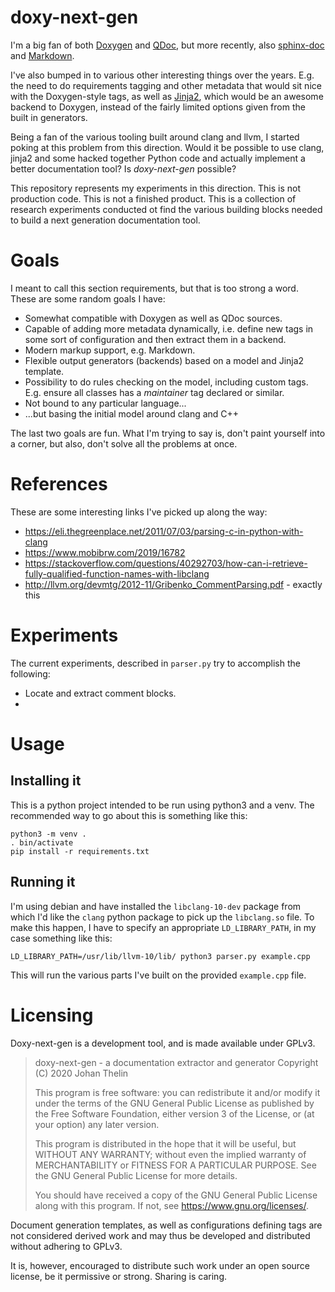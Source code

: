 # doxy-next-gen

I'm a big fan of both [Doxygen](https://www.doxygen.nl/index.html) and 
[QDoc](https://doc.qt.io/qt-5/qdoc-index.html), but more recently, also 
[sphinx-doc](https://www.sphinx-doc.org/en/master/) and 
[Markdown](https://daringfireball.net/projects/markdown/).

I've also bumped in to various other interesting things over the years. E.g. 
the need to do requirements tagging and other metadata that would sit nice with
the Doxygen-style tags, as well as 
[Jinja2](https://jinja.palletsprojects.com/en/2.11.x/), which would be an 
awesome backend to Doxygen, instead of the fairly limited options given from 
the built in generators.

Being a fan of the various tooling built around clang and llvm, I started 
poking at this problem from this direction. Would it be possible to use clang, 
jinja2 and some hacked together Python code and actually implement a better 
documentation tool? Is _doxy-next-gen_ possible?

This repository represents my experiments in this direction. This is not 
production code. This is not a finished product. This is a collection of 
research experiments conducted ot find the various building blocks needed to 
build a next generation documentation tool.

# Goals

I meant to call this section requirements, but that is too strong a word. These
are some random goals I have:

* Somewhat compatible with Doxygen as well as QDoc sources.
* Capable of adding more metadata dynamically, i.e. define new tags in some 
  sort of configuration and then extract them in a backend.
* Modern markup support, e.g. Markdown.
* Flexible output generators (backends) based on a model and Jinja2 template.
* Possibility to do rules checking on the model, including custom tags. E.g. 
  ensure all classes has a _maintainer_ tag declared or similar.
* Not bound to any particular language...
* ...but basing the initial model around clang and C++

The last two goals are fun. What I'm trying to say is, don't paint yourself 
into a corner, but also, don't solve all the problems at once.

# References

These are some interesting links I've picked up along the way:

* https://eli.thegreenplace.net/2011/07/03/parsing-c-in-python-with-clang
* https://www.mobibrw.com/2019/16782
* https://stackoverflow.com/questions/40292703/how-can-i-retrieve-fully-qualified-function-names-with-libclang
* http://llvm.org/devmtg/2012-11/Gribenko_CommentParsing.pdf - exactly this

# Experiments

The current experiments, described in `parser.py` try to accomplish the 
following:

* Locate and extract comment blocks.
* 

# Usage

## Installing it

This is a python project intended to be run using python3 and a venv. The 
recommended way to go about this is something like this:

```
python3 -m venv .
. bin/activate
pip install -r requirements.txt
```

## Running it

I'm using debian and have installed the `libclang-10-dev` package from which 
I'd like the `clang` python package to pick up the `libclang.so` file. To make 
this happen, I have to specify an appropriate `LD_LIBRARY_PATH`, in my case 
something like this:

```
LD_LIBRARY_PATH=/usr/lib/llvm-10/lib/ python3 parser.py example.cpp
```

This will run the various parts I've built on the provided `example.cpp` file.

# Licensing

Doxy-next-gen is a development tool, and is made available under GPLv3.

> doxy-next-gen - a documentation extractor and generator
> Copyright (C) 2020 Johan Thelin
>
> This program is free software: you can redistribute it and/or modify
> it under the terms of the GNU General Public License as published by
> the Free Software Foundation, either version 3 of the License, or
> (at your option) any later version.
>
> This program is distributed in the hope that it will be useful,
> but WITHOUT ANY WARRANTY; without even the implied warranty of
> MERCHANTABILITY or FITNESS FOR A PARTICULAR PURPOSE.  See the
> GNU General Public License for more details.
>
> You should have received a copy of the GNU General Public License
> along with this program.  If not, see <https://www.gnu.org/licenses/>.

Document generation templates, as well as configurations defining tags are not considered derived work and may thus be developed and distributed without adhering to GPLv3. 

It is, however, encouraged to distribute such work under an open source license, be it permissive or strong. Sharing is caring.
